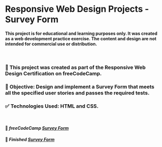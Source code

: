 # Responsive Web Design Projects - Survey Form

#### This project is for educational and learning purposes only. It was created as a web development practice exercise. The content and design are not intended for commercial use or distribution.

<br />

### 🚀 This project was created as part of the Responsive Web Design Certification on freeCodeCamp.

### 🎯 Objective: Design and implement a Survey Form that meets all the specified user stories and passes the required tests.

### ✅ Technologies Used: HTML and CSS.

<br />

#### 🔗 *freeCodeCamp [Survey Form](https://www.freecodecamp.org/learn/2022/responsive-web-design/build-a-survey-form-project/build-a-survey-form)*

#### 🔗 *Finished [Survey Form](https://vinvieri.github.io/freeCodeCamp-Survey-Form/)*

